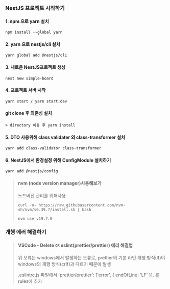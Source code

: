### NestJS 프로젝트 시작하기
#### 1. npm 으로 yarn 설치
```
npm install --global yarn
```
#### 2. yarn 으로 nestjs/cli 설치
```
yarn global add @nestjs/cli
```
#### 3. 새로운 NestJS프로젝트 생성
``` 
nest new simple-board
```
#### 4. 프로젝트 서버 시작
``` 
yarn start / yarn start:dev
```
#### git clone 후 의존성 설치
```
> directory 이동 후 yarn install
```
#### 5. DTO 사용위해 class validater 와 class-transformer 설치
``` 
yarn add class-validator class-transformer
```
#### 6. NestJS에서 환경설정 위해 ConfigModule 설치하기
``` 
yarn add @nestjs/config
```
> #### nvm (node version manager)사용해보기
> 노드버전 관리를 위해사용
> ```
> curl -o- https://raw.githubusercontent.com/nvm-sh/nvm/v0.39.7/install.sh | bash
> ```
> `nvm use v19.7.0`

### 개행 에러 해결하기
> #### VSCode - Delete `CR` eslint(prettier/prettier) 에러 해결법
> 위 오류는 windows에서 발생하는 오류로, 
prettier의 기본 라인 개행 방식(lf)이 windows의 개행 방식(crlf)과 다르기 때문에 발생
> 
> .eslintrc.js 파일에서 'prettier/prettier': ['error', { endOfLine: 'LF' }], 를 rules에 추가
